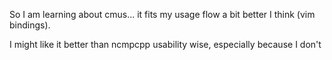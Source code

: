 So I am learning about cmus... it fits my usage flow a bit better I think (vim bindings).

I might like it better than ncmpcpp usability wise, especially because I don't 
